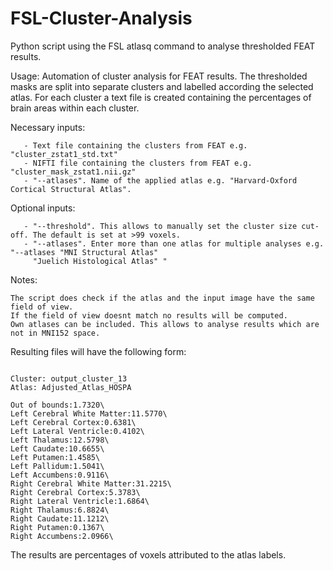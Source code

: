 # FSL-Cluster-Analysis

Python script using the FSL atlasq command to analyse thresholded FEAT results. 

Usage: Automation of cluster analysis for FEAT results. The thresholded masks are split into separate clusters and labelled according the selected atlas. For each cluster a text file is created containing the percentages of brain areas within each cluster. 

Necessary inputs: 

       - Text file containing the clusters from FEAT e.g. "cluster_zstat1_std.txt"
       - NIFTI file containing the clusters from FEAT e.g. "cluster_mask_zstat1.nii.gz"
       - "--atlases". Name of the applied atlas e.g. "Harvard-Oxford Cortical Structural Atlas".

Optional inputs:

       - "--threshold". This allows to manually set the cluster size cut-off. The default is set at >99 voxels. 
       - "--atlases". Enter more than one atlas for multiple analyses e.g. "--atlases "MNI Structural Atlas" 
         "Juelich Histological Atlas" "

Notes:

    The script does check if the atlas and the input image have the same field of view. 
    If the field of view doesnt match no results will be computed. 
    Own atlases can be included. This allows to analyse results which are not in MNI152 space. 



Resulting files will have the following form:

```objc

Cluster: output_cluster_13
Atlas: Adjusted_Atlas_HOSPA

Out of bounds:1.7320\
Left Cerebral White Matter:11.5770\
Left Cerebral Cortex:0.6381\
Left Lateral Ventricle:0.4102\
Left Thalamus:12.5798\
Left Caudate:10.6655\
Left Putamen:1.4585\
Left Pallidum:1.5041\
Left Accumbens:0.9116\
Right Cerebral White Matter:31.2215\
Right Cerebral Cortex:5.3783\
Right Lateral Ventricle:1.6864\
Right Thalamus:6.8824\
Right Caudate:11.1212\
Right Putamen:0.1367\
Right Accumbens:2.0966\

```

The results are percentages of voxels attributed to the atlas labels. 
